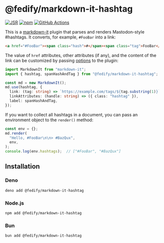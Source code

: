 <!-- deno-fmt-ignore-file -->

@fedify/markdown-it-hashtag
===========================

[![JSR][JSR badge]][JSR]
[![npm][npm badge]][npm]
[![GitHub Actions][GitHub Actions badge]][GitHub Actions]

This is a [markdown-it] plugin that parses and renders Mastodon-style #hashtags.
It converts, for example, `#FooBar` into a link:

~~~~ html
<a href="#FooBar"><span class="hash">#</span><span class="tag">FooBar</span></a>
~~~~

The value of `href` attributes, other attributes (if any), and the content of
the link can be customized by passing [options] to the plugin:

~~~~ typescript
import MarkdownIt from "markdown-it";
import { hashtag, spanHashAndTag } from "@fedify/markdown-it-hashtag";

const md = new MarkdownIt();
md.use(hashtag, {
  link: (tag: string) => `https://example.com/tags/${tag.substring(1)}`,
  linkAttributes: (handle: string) => ({ class: "hashtag" }),
  label: spanHashAndTag,
});
~~~~

If you want to collect all hashtags in a document, you can pass an environment
object to the `render()` method:

~~~~ typescript
const env = {};
md.render(
  "Hello, #FooBar\n\n> #BazQux",
  env,
);
console.log(env.hashtags);  // ["#FooBar", "#BazQux"]
~~~~

[JSR]: https://jsr.io/@fedify/markdown-it-hashtag
[JSR badge]: https://jsr.io/badges/@fedify/markdown-it-hashtag
[npm]: https://www.npmjs.com/package/@fedify/markdown-it-hashtag
[npm badge]: https://img.shields.io/npm/v/%40fedify%2Fmarkdown-it-hashtag?logo=npm
[GitHub Actions]: https://github.com/dahlia/markdown-it-hashtag/actions/workflows/main.yaml
[GitHub Actions badge]: https://github.com/dahlia/markdown-it-hashtag/actions/workflows/main.yaml/badge.svg
[markdown-it]: https://github.com/markdown-it/markdown-it
[options]: https://jsr.io/@fedify/markdown-it-hashtag/doc/~/PluginOptions


Installation
------------

### Deno

~~~~ sh
deno add @fedify/markdown-it-hashtag
~~~~

### Node.js

~~~~ sh
npm add @fedify/markdown-it-hashtag
~~~~

### Bun

~~~~ sh
bun add @fedify/markdown-it-hashtag
~~~~
